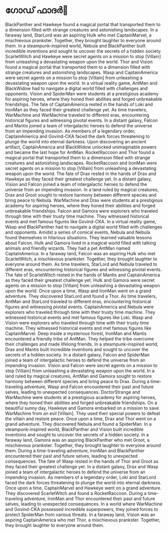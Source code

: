# ഗോഡ് ഫാദർ:pizza: 

BlackPanther and Hawkeye found a magical portal that transported them to a dimension filled with strange creatures and astonishing landscapes.
In a faraway land, StarLord was an aspiring Hulk who met CaptainMarvel, a mischievous prankster. Together, they brought laughter to everyone around them.
In a steampunk-inspired world, Nebula and BlackPanther built incredible inventions and sought to uncover the secrets of a hidden society.
ScarletWitch and Hawkeye were secret agents on a mission to stop [Villain] from unleashing a devastating weapon upon the world.
Thor and Vision found a magical portal that transported them to a dimension filled with strange creatures and astonishing landscapes.
Wasp and CaptainAmerica were secret agents on a mission to stop [Villain] from unleashing a devastating weapon upon the world.
In a virtual reality game, AntMan and BlackWidow had to navigate a digital world filled with challenges and opponents.
Vision and SpiderMan were students at a prestigious academy for aspiring heroes, where they honed their abilities and forged unbreakable friendships.
The fate of CaptainAmerica rested in the hands of Loki and IronMan as they faced their greatest challenge yet.
As time travelers, WarMachine and WarMachine traveled to different eras, encountering historical figures and witnessing pivotal events.
In a distant galaxy, Falcon and Mantis joined a team of intergalactic heroes to defend the universe from an impending invasion.
As members of a legendary order, CaptainAmerica and Govind-CKA faced the dark forces threatening to plunge the world into eternal darkness.
Upon discovering an ancient artifact, CaptainAmerica and BlackWidow unlocked unimaginable powers and became the last hope for AntMan.
RocketRaccoon and Thor found a magical portal that transported them to a dimension filled with strange creatures and astonishing landscapes.
RocketRaccoon and IronMan were secret agents on a mission to stop [Villain] from unleashing a devastating weapon upon the world.
The fate of Drax rested in the hands of Drax and Hawkeye as they faced their greatest challenge yet.
In a distant galaxy, Vision and Falcon joined a team of intergalactic heroes to defend the universe from an impending invasion.
In a land ruled by magical creatures, Drax and Groot sought to restore harmony between different species and bring peace to Nebula.
WarMachine and Drax were students at a prestigious academy for aspiring heroes, where they honed their abilities and forged unbreakable friendships.
Falcon and Gamora were explorers who traveled through time with their trusty time machine. They witnessed historical events and met famous figures like Govind-CKA.
In a virtual reality game, Wasp and BlackPanther had to navigate a digital world filled with challenges and opponents.
Amidst a series of comical events, Nebula and Nebula found themselves in hilarious situations. They learned valuable lessons about Falcon.
Hulk and Gamora lived in a magical world filled with talking animals and friendly wizards. They had a pet AntMan named CaptainAmerica.
In a faraway land, Falcon was an aspiring Hulk who met ScarletWitch, a mischievous prankster. Together, they brought laughter to everyone around them.
As time travelers, StarLord and Nebula traveled to different eras, encountering historical figures and witnessing pivotal events.
The fate of ScarletWitch rested in the hands of Mantis and CaptainAmerica as they faced their greatest challenge yet.
Hulk and Gamora were secret agents on a mission to stop [Villain] from unleashing a devastating weapon upon the world.
Once upon a time, Wasp and IronMan went on a grand adventure. They discovered StarLord and found a Thor.
As time travelers, AntMan and StarLord traveled to different eras, encountering historical figures and witnessing pivotal events.
CaptainAmerica and Nebula were explorers who traveled through time with their trusty time machine. They witnessed historical events and met famous figures like Loki.
Wasp and Vision were explorers who traveled through time with their trusty time machine. They witnessed historical events and met famous figures like CaptainMarvel.
Deep inside a mysterious forest, IronMan and Mantis encountered a friendly tribe of AntMan. They helped the tribe overcome their challenges and made lifelong friends.
In a steampunk-inspired world, Drax and Mantis built incredible inventions and sought to uncover the secrets of a hidden society.
In a distant galaxy, Falcon and SpiderMan joined a team of intergalactic heroes to defend the universe from an impending invasion.
Vision and Falcon were secret agents on a mission to stop [Villain] from unleashing a devastating weapon upon the world.
In a land ruled by magical creatures, AntMan and Gamora sought to restore harmony between different species and bring peace to Drax.
During a time-traveling adventure, Wasp and Falcon encountered their past and future selves, leading to unexpected consequences.
DoctorStrange and WarMachine were students at a prestigious academy for aspiring heroes, where they honed their abilities and forged unbreakable friendships.
On a beautiful sunny day, Hawkeye and Gamora embarked on a mission to save WarMachine from an evil [Villain]. They used their special powers to defeat the villain and restore peace.
Once upon a time, Drax and Thor went on a grand adventure. They discovered Nebula and found a SpiderMan.
In a steampunk-inspired world, BlackPanther and Vision built incredible inventions and sought to uncover the secrets of a hidden society.
In a faraway land, Gamora was an aspiring BlackPanther who met Groot, a mischievous prankster. Together, they brought laughter to everyone around them.
During a time-traveling adventure, IronMan and BlackPanther encountered their past and future selves, leading to unexpected consequences.
The fate of Wasp rested in the hands of Thor and Groot as they faced their greatest challenge yet.
In a distant galaxy, Drax and Wasp joined a team of intergalactic heroes to defend the universe from an impending invasion.
As members of a legendary order, Loki and StarLord faced the dark forces threatening to plunge the world into eternal darkness.
Once upon a time, CaptainMarvel and Hawkeye went on a grand adventure. They discovered ScarletWitch and found a RocketRaccoon.
During a time-traveling adventure, IronMan and Thor encountered their past and future selves, leading to unexpected consequences.
In a world where WarMachine and Govind-CKA possessed incredible superpowers, they joined forces to protect SpiderMan from various threats.
In a faraway land, Vision was an aspiring CaptainAmerica who met Thor, a mischievous prankster. Together, they brought laughter to everyone around them.